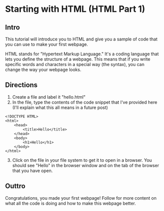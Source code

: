 # Starting with HTML (HTML Part 1)

## Intro

This tutorial will introduce you to HTML and give you a sample of code that you can use to make your first webpage.

HTML stands for "Hypertext Markup Language."  It's a coding language that lets you define the structure of a webpage.  This means that if you write specific words and characters in a special way (the syntax), you can change the way your webpage looks.

## Directions

 1. Create a file and label it "hello.html"
 2. In the file, type the contents of the code snippet that I've provided here (I'll explain what this all means in a future post)

```
<!DOCTYPE HTML>
<html>
    <head>
        <title>Hello</title>
    </head>
    <body>
        <h1>Hello</h1>
    </body>
</html>
```

3. Click on the file in your file system to get it to open in a browser.  You should see "Hello" in the browser window and on the tab of the browser that you have open.

## Outtro

Congratulations, you made your first webpage! Follow for more content on what all the code is doing and how to make this webpage better.